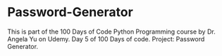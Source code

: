 # Password-Generator
This is part of the 100 Days of Code Python Programming course by Dr. Angela Yu on Udemy.
Day 5 of 100 Days of code. Project: Password Generator.
